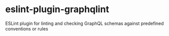 # eslint-plugin-graphqlint
ESLint plugin for linting and checking GraphQL schemas against predefined conventions or rules
